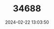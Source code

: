 ---
title: "34688"
category: "Chlorocardium rodiei"
draft: false
date: 2024-02-22 13:03:50
languages:
  English: ["Cogwood", "Demerara Greenheart", "Greenheart"]
  Spanish; Castilian: ["Ispingo Moena"]
---